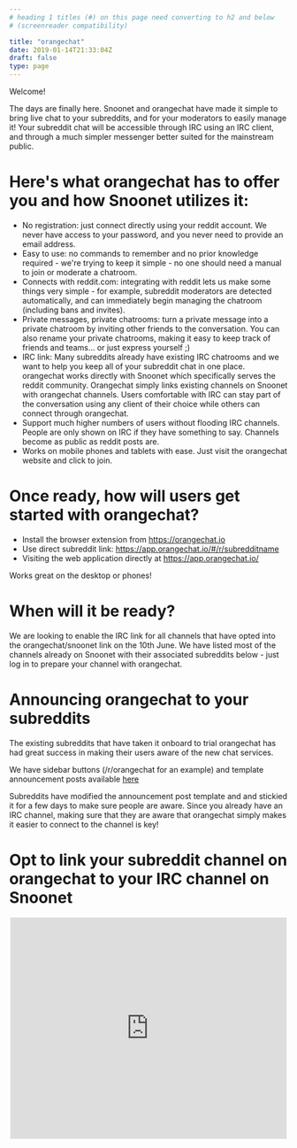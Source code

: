 ```yaml
---
# heading 1 titles (#) on this page need converting to h2 and below
# (screenreader compatibility)

title: "orangechat"
date: 2019-01-14T21:33:04Z
draft: false
type: page
---
```


Welcome!

The days are finally here. Snoonet and orangechat have made it simple to bring live chat to your subreddits, and for your moderators to easily manage it! Your subreddit chat will be accessible through IRC using an IRC client, and through a much simpler messenger better suited for the mainstream public.

# Here's what orangechat has to offer you and how Snoonet utilizes it:
- No registration: just connect directly using your reddit account. We never have access to your password, and you never need to provide an email address.
- Easy to use: no commands to remember and no prior knowledge required - we're trying to keep it simple - no one should need a manual to join or moderate a chatroom.
- Connects with reddit.com: integrating with reddit lets us make some things very simple - for example, subreddit moderators are detected automatically, and can immediately begin managing the chatroom (including bans and invites).
- Private messages, private chatrooms: turn a private message into a private chatroom by inviting other friends to the conversation. You can also rename your private chatrooms, making it easy to keep track of friends and teams… or just express yourself ;)
- IRC link: Many subreddits already have existing IRC chatrooms and we want to help you keep all of your subreddit chat in one place. orangechat works directly with Snoonet which specifically serves the reddit community. Orangechat simply links existing channels on Snoonet with orangechat channels. Users comfortable with IRC can stay part of the conversation using any client of their choice while others can connect through orangechat.
- Support much higher numbers of users without flooding IRC channels. People are only shown on IRC if they have something to say. Channels become as public as reddit posts are.
- Works on mobile phones and tablets with ease. Just visit the orangechat website and click to join.


# Once ready, how will users get started with orangechat?
- Install the browser extension from https://orangechat.io
- Use direct subreddit link: https://app.orangechat.io/#/r/subredditname
- Visiting the web application directly at https://app.orangechat.io/

Works great on the desktop or phones!


# When will it be ready?
We are looking to enable the IRC link for all channels that have opted into the orangechat/snoonet link on the 10th June. We have listed most of the channels already on Snoonet with their associated subreddits below - just log in to prepare your channel with orangechat.

# Announcing orangechat to your subreddits
The existing subreddits that have taken it onboard to trial orangechat has had great success in making their users aware of the new chat services.

We have sidebar buttons (/r/orangechat for an example) and template announcement posts available [here](https://www.reddit.com/r/noeatnosleep/wiki/orangechat)

Subreddits have modified the announcement post template and and stickied it for a few days to make sure people are aware. Since you already have an IRC channel, making sure that they are aware that orangechat simply makes it easier to connect to the channel is key!

# Opt to link your subreddit channel on orangechat to your IRC channel on Snoonet
<iframe src="https://app.orangechat.io/snoonetchannels/" width=500 height=400 style="border:0;display:block;margin:1em auto;"></iframe>

